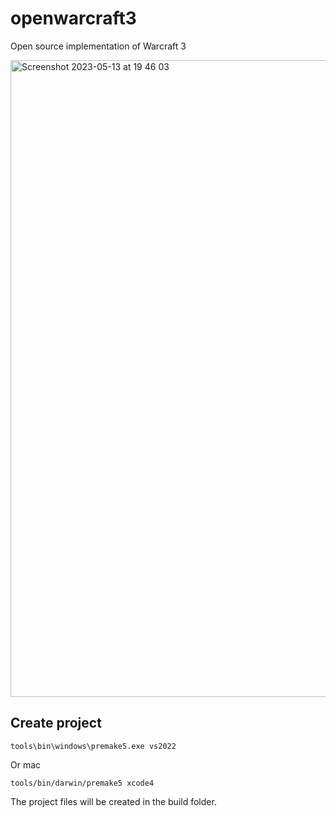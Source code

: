 # openwarcraft3
Open source implementation of Warcraft 3

<img width="1019" alt="Screenshot 2023-05-13 at 19 46 03" src="https://github.com/corepunch/openwarcraft3/assets/83646194/4afda8da-27b1-4147-a561-6f837d035847">

## Create project

    tools\bin\windows\premake5.exe vs2022

Or mac

    tools/bin/darwin/premake5 xcode4

The project files will be created in the build folder.